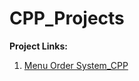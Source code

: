 # CPP_Projects
**Project Links:** 

1. [Menu Order System_CPP](https://github.com/yaofengdong/CPP_Projects/tree/master/Menu%20Order%20System)


